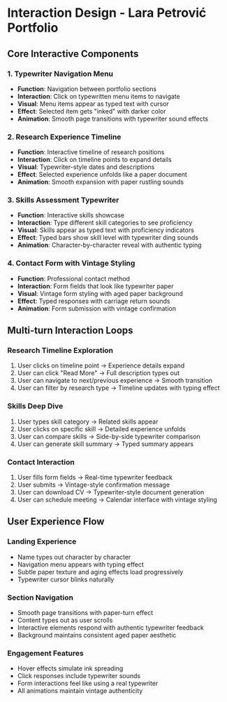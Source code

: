 # Interaction Design - Lara Petrović Portfolio

## Core Interactive Components

### 1. Typewriter Navigation Menu
- **Function**: Navigation between portfolio sections
- **Interaction**: Click on typewritten menu items to navigate
- **Visual**: Menu items appear as typed text with cursor
- **Effect**: Selected item gets "inked" with darker color
- **Animation**: Smooth page transitions with typewriter sound effects

### 2. Research Experience Timeline
- **Function**: Interactive timeline of research positions
- **Interaction**: Click on timeline points to expand details
- **Visual**: Typewriter-style dates and descriptions
- **Effect**: Selected experience unfolds like a paper document
- **Animation**: Smooth expansion with paper rustling sounds

### 3. Skills Assessment Typewriter
- **Function**: Interactive skills showcase
- **Interaction**: Type different skill categories to see proficiency
- **Visual**: Skills appear as typed text with proficiency indicators
- **Effect**: Typed bars show skill level with typewriter ding sounds
- **Animation**: Character-by-character reveal with authentic typing

### 4. Contact Form with Vintage Styling
- **Function**: Professional contact method
- **Interaction**: Form fields that look like typewriter paper
- **Visual**: Vintage form styling with aged paper background
- **Effect**: Typed responses with carriage return sounds
- **Animation**: Form submission with vintage confirmation

## Multi-turn Interaction Loops

### Research Timeline Exploration
1. User clicks on timeline point → Experience details expand
2. User can click "Read More" → Full description types out
3. User can navigate to next/previous experience → Smooth transition
4. User can filter by research type → Timeline updates with typing effect

### Skills Deep Dive
1. User types skill category → Related skills appear
2. User clicks on specific skill → Detailed experience unfolds
3. User can compare skills → Side-by-side typewriter comparison
4. User can generate skill summary → Typed summary appears

### Contact Interaction
1. User fills form fields → Real-time typewriter feedback
2. User submits → Vintage-style confirmation message
3. User can download CV → Typewriter-style document generation
4. User can schedule meeting → Calendar interface with vintage styling

## User Experience Flow

### Landing Experience
- Name types out character by character
- Navigation menu appears with typing effect
- Subtle paper texture and aging effects load progressively
- Typewriter cursor blinks naturally

### Section Navigation
- Smooth page transitions with paper-turn effect
- Content types out as user scrolls
- Interactive elements respond with authentic typewriter feedback
- Background maintains consistent aged paper aesthetic

### Engagement Features
- Hover effects simulate ink spreading
- Click responses include typewriter sounds
- Form interactions feel like using a real typewriter
- All animations maintain vintage authenticity